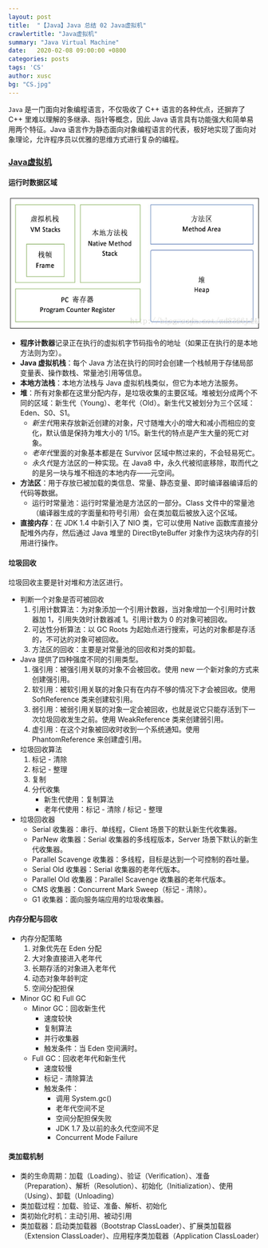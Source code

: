 ```yaml
---
layout: post
title:  "【Java】Java 总结 02 Java虚拟机"
crawlertitle: "Java虚拟机"
summary: "Java Virtual Machine"
date:   2020-02-08 09:00:00 +0800
categories: posts
tags: 'CS'
author: xusc
bg: "CS.jpg"
---
```


`Java` 是一门面向对象编程语言，不仅吸收了 C++ 语言的各种优点，还摒弃了 C++ 里难以理解的多继承、指针等概念，因此 Java 语言具有功能强大和简单易用两个特征。Java 语言作为静态面向对象编程语言的代表，极好地实现了面向对象理论，允许程序员以优雅的思维方式进行复杂的编程。


### [Java虚拟机](#目录)

#### 运行时数据区域

![](/assets/images/2019/JVM.png)

- **程序计数器**记录正在执行的虚拟机字节码指令的地址（如果正在执行的是本地方法则为空）。
- **Java 虚拟机栈**：每个 Java 方法在执行的同时会创建一个栈帧用于存储局部变量表、操作数栈、常量池引用等信息。
- **本地方法栈**：本地方法栈与 Java 虚拟机栈类似，但它为本地方法服务。
- **堆**：所有对象都在这里分配内存，是垃圾收集的主要区域。堆被划分成两个不同的区域：新生代（Young）、老年代（Old）。新生代又被划分为三个区域：Eden、S0、S1。
  - *新生代*用来存放新近创建的对象，尺寸随堆大小的增大和减小而相应的变化，默认值是保持为堆大小的 1/15。新生代的特点是产生大量的死亡对象。
  - *老年代*里面的对象基本都是在 Survivor 区域中熬过来的，不会轻易死亡。
  - *永久代*是方法区的一种实现。在 Java8 中，永久代被彻底移除，取而代之的是另一块与堆不相连的本地内存——元空间。
- **方法区**：用于存放已被加载的类信息、常量、静态变量、即时编译器编译后的代码等数据。
  - 运行时常量池：运行时常量池是方法区的一部分。Class 文件中的常量池（编译器生成的字面量和符号引用）会在类加载后被放入这个区域。
- **直接内存**：在 JDK 1.4 中新引入了 NIO 类，它可以使用 Native 函数库直接分配堆外内存，然后通过 Java 堆里的 DirectByteBuffer 对象作为这块内存的引用进行操作。

#### 垃圾回收
垃圾回收主要是针对堆和方法区进行。
- 判断一个对象是否可被回收
  1. 引用计数算法：为对象添加一个引用计数器，当对象增加一个引用时计数器加 1，引用失效时计数器减 1。引用计数为 0 的对象可被回收。
  2. 可达性分析算法：以 GC Roots 为起始点进行搜索，可达的对象都是存活的，不可达的对象可被回收。
  3. 方法区的回收：主要是对常量池的回收和对类的卸载。
- Java 提供了四种强度不同的引用类型。
  1. 强引用：被强引用关联的对象不会被回收。使用 new 一个新对象的方式来创建强引用。
  2. 软引用：被软引用关联的对象只有在内存不够的情况下才会被回收。使用 SoftReference 类来创建软引用。
  3. 弱引用：被弱引用关联的对象一定会被回收，也就是说它只能存活到下一次垃圾回收发生之前。使用 WeakReference 类来创建弱引用。
  4. 虚引用：在这个对象被回收时收到一个系统通知。使用 PhantomReference 来创建虚引用。
- 垃圾回收算法
  1. 标记 - 清除
  2. 标记 - 整理
  3. 复制
  4. 分代收集
     - 新生代使用：复制算法
     - 老年代使用：标记 - 清除 / 标记 - 整理
- 垃圾回收器
  - Serial 收集器：串行、单线程，Client 场景下的默认新生代收集器。
  - ParNew 收集器：Serial 收集器的多线程版本，Server 场景下默认的新生代收集器。
  - Parallel Scavenge 收集器：多线程，目标是达到一个可控制的吞吐量。
  - Serial Old 收集器：Serial 收集器的老年代版本。
  - Parallel Old 收集器：Parallel Scavenge 收集器的老年代版本。
  - CMS 收集器：Concurrent Mark Sweep（标记 - 清除）。
  - G1 收集器：面向服务端应用的垃圾收集器。

#### 内存分配与回收
- 内存分配策略
  1. 对象优先在 Eden 分配
  2. 大对象直接进入老年代
  3. 长期存活的对象进入老年代
  4. 动态对象年龄判定
  5. 空间分配担保
- Minor GC 和 Full GC
  - Minor GC：回收新生代
    - 速度较快
    - 复制算法
    - 并行收集器
    - 触发条件：当 Eden 空间满时。
  - Full GC：回收老年代和新生代
    - 速度较慢
    - 标记 - 清除算法
    - 触发条件：
      - 调用 System.gc()
      - 老年代空间不足
      - 空间分配担保失败
      - JDK 1.7 及以前的永久代空间不足
      - Concurrent Mode Failure

#### 类加载机制
- 类的生命周期：加载（Loading）、验证（Verification）、准备（Preparation）、解析（Resolution）、初始化（Initialization）、使用（Using）、卸载（Unloading）
- 类加载过程：加载、验证、准备、解析、初始化
- 类初始化时机：主动引用、被动引用
- 类加载器：启动类加载器（Bootstrap ClassLoader）、扩展类加载器（Extension ClassLoader）、应用程序类加载器（Application ClassLoader）




